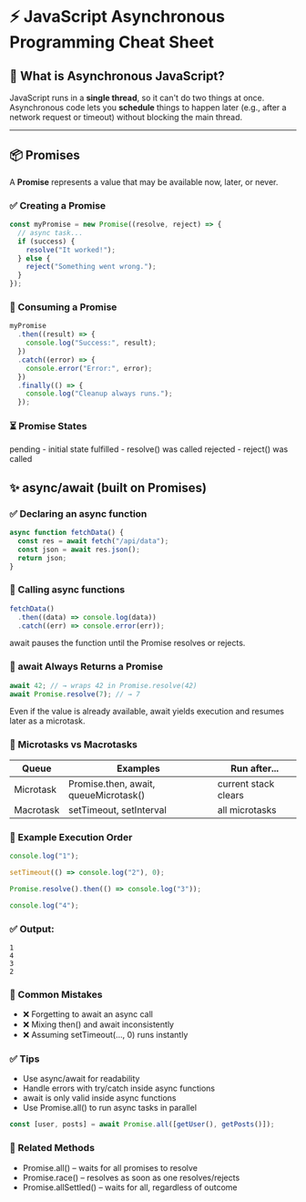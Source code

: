 # ⚡ JavaScript Asynchronous Programming Cheat Sheet

## 🧠 What is Asynchronous JavaScript?

JavaScript runs in a **single thread**, so it can't do two things at once.  
Asynchronous code lets you **schedule** things to happen later (e.g., after a network request or timeout) without blocking the main thread.

---

## 📦 Promises

A **Promise** represents a value that may be available now, later, or never.

### ✅ Creating a Promise

```js
const myPromise = new Promise((resolve, reject) => {
  // async task...
  if (success) {
    resolve("It worked!");
  } else {
    reject("Something went wrong.");
  }
});
```

### 🔄 Consuming a Promise

```js
myPromise
  .then((result) => {
    console.log("Success:", result);
  })
  .catch((error) => {
    console.error("Error:", error);
  })
  .finally(() => {
    console.log("Cleanup always runs.");
  });
```

### ⏳ Promise States

pending - initial state
fulfilled - resolve() was called
rejected - reject() was called

## ✨ async/await (built on Promises)

### ✅ Declaring an async function

```js
async function fetchData() {
  const res = await fetch("/api/data");
  const json = await res.json();
  return json;
}
```

### 🔄 Calling async functions

```js
fetchData()
  .then((data) => console.log(data))
  .catch((err) => console.error(err));
```

await pauses the function until the Promise resolves or rejects.

### 🔁 await Always Returns a Promise

```js
await 42; // → wraps 42 in Promise.resolve(42)
await Promise.resolve(7); // → 7
```

Even if the value is already available, await yields execution and resumes later as a microtask.

### 🧩 Microtasks vs Macrotasks

| Queue     | Examples                              | Run after...         |
| --------- | ------------------------------------- | -------------------- |
| Microtask | Promise.then, await, queueMicrotask() | current stack clears |
| Macrotask | setTimeout, setInterval               | all microtasks       |

### 🧪 Example Execution Order

```js
console.log("1");

setTimeout(() => console.log("2"), 0);

Promise.resolve().then(() => console.log("3"));

console.log("4");
```

### ✅ Output:

```
1
4
3
2
```

### 🚫 Common Mistakes
- ❌ Forgetting to await an async call
- ❌ Mixing then() and await inconsistently
- ❌ Assuming setTimeout(..., 0) runs instantly

### ✅ Tips
- Use async/await for readability
- Handle errors with try/catch inside async functions
- await is only valid inside async functions
- Use Promise.all() to run async tasks in parallel
```js
const [user, posts] = await Promise.all([getUser(), getPosts()]);
```

### 📘 Related Methods
- Promise.all() – waits for all promises to resolve
- Promise.race() – resolves as soon as one resolves/rejects
- Promise.allSettled() – waits for all, regardless of outcome